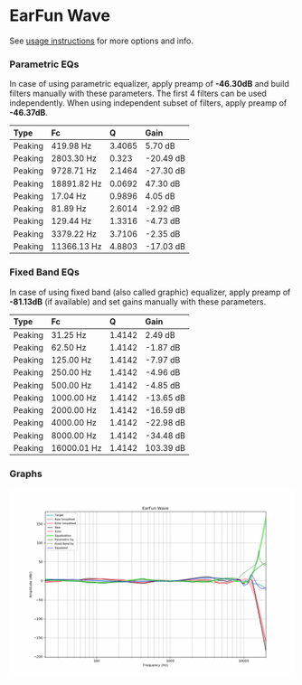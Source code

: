 # EarFun Wave
See [usage instructions](https://github.com/jaakkopasanen/AutoEq#usage) for more options and info.

### Parametric EQs
In case of using parametric equalizer, apply preamp of **-46.30dB** and build filters manually
with these parameters. The first 4 filters can be used independently.
When using independent subset of filters, apply preamp of **-46.37dB**.

| Type    | Fc          |      Q | Gain      |
|:--------|:------------|:-------|:----------|
| Peaking | 419.98 Hz   | 3.4065 | 5.70 dB   |
| Peaking | 2803.30 Hz  | 0.323  | -20.49 dB |
| Peaking | 9728.71 Hz  | 2.1464 | -27.30 dB |
| Peaking | 18891.82 Hz | 0.0692 | 47.30 dB  |
| Peaking | 17.04 Hz    | 0.9896 | 4.05 dB   |
| Peaking | 81.89 Hz    | 2.6014 | -2.92 dB  |
| Peaking | 129.44 Hz   | 1.3316 | -4.73 dB  |
| Peaking | 3379.22 Hz  | 3.7106 | -2.35 dB  |
| Peaking | 11366.13 Hz | 4.8803 | -17.03 dB |

### Fixed Band EQs
In case of using fixed band (also called graphic) equalizer, apply preamp of **-81.13dB**
(if available) and set gains manually with these parameters.

| Type    | Fc          |      Q | Gain      |
|:--------|:------------|:-------|:----------|
| Peaking | 31.25 Hz    | 1.4142 | 2.49 dB   |
| Peaking | 62.50 Hz    | 1.4142 | -1.87 dB  |
| Peaking | 125.00 Hz   | 1.4142 | -7.97 dB  |
| Peaking | 250.00 Hz   | 1.4142 | -4.96 dB  |
| Peaking | 500.00 Hz   | 1.4142 | -4.85 dB  |
| Peaking | 1000.00 Hz  | 1.4142 | -13.65 dB |
| Peaking | 2000.00 Hz  | 1.4142 | -16.59 dB |
| Peaking | 4000.00 Hz  | 1.4142 | -22.98 dB |
| Peaking | 8000.00 Hz  | 1.4142 | -34.48 dB |
| Peaking | 16000.01 Hz | 1.4142 | 103.39 dB |

### Graphs
![](./EarFun%20Wave.png)